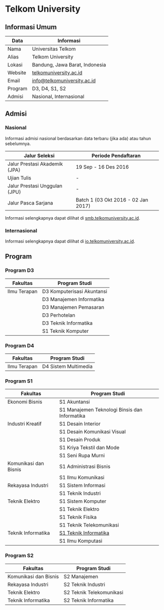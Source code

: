 # Telkom University

## Informasi Umum
 Data | Informasi |
|-----|-----------|
| Nama | Universitas Telkom |
| Alias | Telkom University |
| Lokasi | Bandung, Jawa Barat, Indonesia |
| Website | [telkomuniversity.ac.id](http://www.telkomuniversity.ac.id) |
| Email | <info@telkomuniversity.ac.id> |
| Program | D3, D4, S1, S2 |
| Admisi | Nasional, Internasional |

## Admisi
### Nasional
Informasi admisi nasional berdasarkan data terbaru (jika ada) atau tahun sebelumnya.

 Jalur Seleksi | Periode Pendaftaran |
|--------------|---------------------|
| Jalur Prestasi Akademik (JPA) | 19 Sep - 16 Des 2016 |
| Ujian Tulis | - |
| Jalur Prestasi Unggulan (JPU) | - |
| Jalur Pasca Sarjana | Batch 1 (03 Okt 2016 - 02 Jan 2017) |

Informasi selengkapnya dapat dilihat di [smb.telkomuniversity.ac.id](http://smb.telkomuniversity.ac.id).

### Internasional
Informasi selengkapnya dapat dilihat di [io.telkomuniversity.ac.id](http://io.telkomuniversity.ac.id/).

## Program
### Program D3
 Fakultas | Program Studi |
|---------|-------|
| Ilmu Terapan | D3 Komputerisasi Akuntansi |
|              | D3 Manajemen Informatika |
|              | D3 Manajemen Pemasaran |
|              | D3 Perhotelan |
|              | D3 Teknik Informatika |
|              | S1 Teknik Komputer |

### Program D4
 Fakultas | Program Studi |
|---------|-------|
| Ilmu Terapan | D4 Sistem Multimedia |

### Program S1
Fakultas | Program Studi |
|---------|-------|
| Ekonomi Bisnis | S1 Akuntansi |
|                | S1 Manajemen Teknologi Binsis dan Informatika |
| Industri Kreatif | S1 Desain Interior |
|                  | S1 Desain Komunikasi Visual |
|                  | S1 Desain Produk |
|                  | S1 Kriya Tekstil dan Mode |
|                  | S1 Seni Rupa Murni |
| Komunikasi dan Bisnis | S1 Administrasi Bisnis |
|                       | S1 Ilmu Komunikasi |
| Rekayasa Industri | S1 Sistem Informasi |
|                   | S1 Teknik Industri |
| Teknik Elektro | S1 Sistem Komputer |
|                | S1 Teknik Elektro |
|                | S1 Teknik Fisika |
|                | S1 Teknik Telekomunikasi |
| Teknik Informatika | [S1 Teknik Informatika](bif.md) |
|                    | S1 Ilmu Komputasi |

### Program S2
 Fakultas | Program Studi |
|---------|-------|
| Komunikasi dan Bisnis | S2 Manajemen |
| Rekayasa Industri | S2 Teknik Industri |
| Teknik Elektro | S2 Teknik Telekomunikasi |
| Teknik Informatika | S2 Teknik Informatika |
